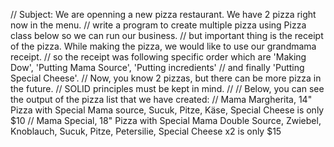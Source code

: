 // Subject: We are openning a new pizza restaurant. We have 2 pizza right now in the menu. 
// write a program to create multiple pizza using Pizza class below so we can run our business.
// but important thing is the receipt of the pizza. While making the pizza, we would like to use our grandmama receipt.
// so the receipt was following specific order which are 'Making Dow', 'Putting Mama Source', 'Putting incredients'
// and finally 'Putting Special Cheese'.
// Now, you know 2 pizzas, but there can be more pizza in the future. 
// SOLID principles must be kept in mind.
//
// Below, you can see the output of the pizza list that we have created:
// Mama Margherita, 14" Pizza with Special Mama source, Sucuk, Pitze, Käse, Special Cheese is only $10
// Mama Special, 18" Pizza with Special Mama Double Source, Zwiebel, Knoblauch, Sucuk, Pitze, Petersilie, Special Cheese x2 is only $15